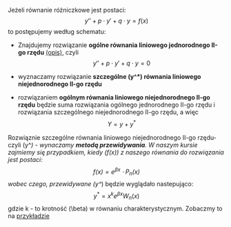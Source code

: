 Jeżeli równanie różniczkowe jest postaci:  
$$
y'' + p \cdot y' + q \cdot y = f(x)
$$
to postępujemy według schematu:  

- Znajdujemy rozwiązanie **ogólne równania liniowego jednorodnego II-go rzędu** [(opis)](metoda1-rzedu-2.md), czyli  
$$
y'' + p \cdot y' + q \cdot y = 0
$$  


- wyznaczamy rozwiązanie **szczególne \(y^*\) równania liniowego niejednorodnego II-go rzędu**
- rozwiązaniem **ogólnym równania liniowego niejednorodnego II-go rzędu** będzie suma rozwiązania ogólnego jednorodnego II-go rzędu i rozwiązania szczególnego niejednorodnego II-go rzędu, a więc 
$$
Y = y + y^*
$$  

Rozwiąznie szczególne równania liniowego niejednorodnego II-go rzędu- czyli \(y^*\) - wynaczamy **metodą przewidywania**. W naszym kursie zajmiemy się przypadkiem, kiedy \(f(x)\) z naszego równania do rozwiązania jest postaci:
$$ f(x) = e^{\beta x} \cdot P_n(x) $$
wobec czego, przewidywane \(y^*\) będzie wyglądało nastepująco:
$$ y^* = x^k e^{\beta x} W_n(x) $$
gdzie k - to krotność \(\beta\) w równaniu charakterystycznym.
Zobaczmy to na [przykładzie](przyklad-metoda2-rzedu-2.md)  